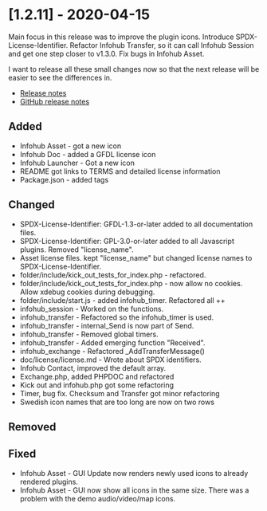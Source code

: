 # [1.2.11] - 2020-04-15
Main focus in this release was to improve the plugin icons. Introduce SPDX-License-Identifier. Refactor Infohub Transfer, so it can call Infohub Session and get one step closer to v1.3.0. Fix bugs in Infohub Asset. 

I want to release all these small changes now so that the next release will be easier to see the differences in.

* [Release notes](main,release_v1_v1v2_v1v2v11)
* [GitHub release notes](https://github.com/peterlembke/infohub/releases/tag/v1.2.11)

## Added
- Infohub Asset - got a new icon
- Infohub Doc - added a GFDL license icon
- Infohub Launcher - Got a new icon 
- README got links to TERMS and detailed license information
- Package.json - added tags

## Changed
- SPDX-License-Identifier: GFDL-1.3-or-later added to all documentation files.
- SPDX-License-Identifier: GPL-3.0-or-later added to all Javascript plugins. Removed "license_name".
- Asset license files. kept "license_name" but changed license names to SPDX-License-Identifier.
- folder/include/kick_out_tests_for_index.php - refactored.
- folder/include/kick_out_tests_for_index.php - now allow no cookies. Allow xdebug cookies during debugging.
- folder/include/start.js - added infohub_timer. Refactored all ++
- infohub_session - Worked on the functions.
- infohub_transfer - Refactored so the infohub_timer is used.
- infohub_transfer - internal_Send is now part of Send. 
- infohub_transfer - Removed global timers.
- infohub_transfer - Added emerging function "Received".
- infohub_exchange - Refactored _AddTransferMessage()
- doc/license/license.md - Wrote about SPDX identifiers.
- Infohub Contact, improved the default array.
- Exchange.php, added PHPDOC and refactored
- Kick out and infohub.php got some refactoring
- Timer, bug fix. Checksum and Transfer got minor refactoring
- Swedish icon names that are too long are now on two rows

## Removed

## Fixed
- Infohub Asset - GUI Update now renders newly used icons to already rendered plugins.
- Infohub Asset - GUI now show all icons in the same size. There was a problem with the demo audio/video/map icons.
